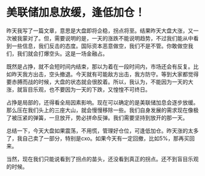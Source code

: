 # 美联储加息放缓，逢低加仓！

昨天我写了一篇文章，意思是大盘即将企稳，拐点将至。结果昨天大盘大涨，又一次被我蒙对了。但，需要说明的是，一天的涨跌不能说明趋势，不过我们能从中看到一些信息，我们反击的态度。国际资本恶意做空，我们不是不管。你敢做空我们，我们就会打爆空头。这是一场金融占。

既然是占挣，就不会短时间内结束，那以为着在一段时间内，市场还会有反复。比如昨天我方出击，空头撤退。今天就有可能敌方出击，我方防守。等到大家都觉得要赤膊而战的时候，大盘的状态就会很胶着。所以，我认为，不能因为一天的大涨，就盲目乐观，也不要因为一天的下跌，又惶惶不可终日。

占挣是局部的，还得看全局因素影响。现在可以确定的是美联储加息会逐步放缓。那么压在我们头上的三座大山，就会慢慢移除一些。我们自身发展的需求现在像极了被压紧的弹簧，一旦放开，势必拼命反弹。我们需要坚持到放开的那一天。

总结一下，今天大盘如果震荡，不用慌，管理好仓位，可逢低加仓。昨天涨的太多了，我自己卖了一部分，特别是cxo。如果今天有一定回撤，比如5%，那再买回来。

当然，现在我们只能说看到了拐点的苗头，还没看到真正的拐点。还不到盲目乐观的时候。
